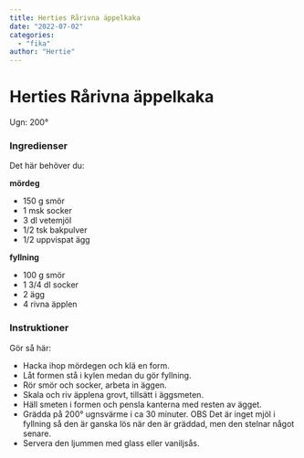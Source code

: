 ```yaml
---
title: Herties Rårivna äppelkaka
date: "2022-07-02"
categories:
  - "fika"
author: "Hertie"
---
```


# Herties Rårivna äppelkaka

Ugn: 200&#176;

### Ingredienser

Det här behöver du:

**mördeg**

- 150 g smör
- 1 msk socker
- 3 dl vetemjöl
- 1/2 tsk bakpulver
- 1/2 uppvispat ägg

**fyllning**

- 100 g smör
- 1 3/4 dl socker
- 2 ägg
- 4 rivna äpplen


### Instruktioner

Gör så här:

- Hacka ihop mördegen och klä en form.
- Låt formen stå i kylen medan du gör fyllning.
- Rör smör och socker, arbeta in äggen.
- Skala och riv äpplena grovt, tillsätt i äggsmeten.
- Häll smeten i formen och pensla kanterna med resten av ägget.
- Grädda på 200&#176; ugnsvärme i ca 30 minuter. OBS Det är inget mjöl i fyllning så den är ganska lös när den är gräddad, men den stelnar något senare.
- Servera den ljummen med glass eller vaniljsås.
